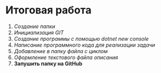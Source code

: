#  Итоговая работа
1. *Создание папки*
2. *Инициализация GIT*
3. *Создание программы с помощью dotnet new console*
4. *Написание программного кода для реализации задачи*
5. *Добавление в папку файла с циклом*
6. *Оформление текстового файла описания*
7. **Запушить папку на GitHub**
